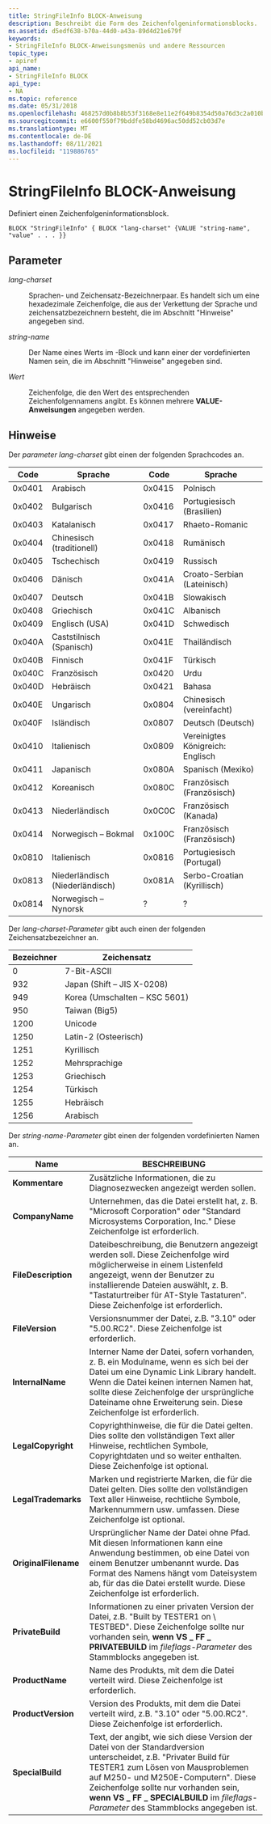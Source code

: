 ```yaml
---
title: StringFileInfo BLOCK-Anweisung
description: Beschreibt die Form des Zeichenfolgeninformationsblocks.
ms.assetid: d5edf638-b70a-44d0-a43a-89d4d21e679f
keywords:
- StringFileInfo BLOCK-Anweisungsmenüs und andere Ressourcen
topic_type:
- apiref
api_name:
- StringFileInfo BLOCK
api_type:
- NA
ms.topic: reference
ms.date: 05/31/2018
ms.openlocfilehash: 468257d0b8b8b53f3168e8e11e2f649b8354d50a76d3c2a010b98d245472aad0
ms.sourcegitcommit: e6600f550f79bddfe58bd4696ac50dd52cb03d7e
ms.translationtype: MT
ms.contentlocale: de-DE
ms.lasthandoff: 08/11/2021
ms.locfileid: "119886765"
---
```

# <a name="stringfileinfo-block-statement"></a>StringFileInfo BLOCK-Anweisung

Definiert einen Zeichenfolgeninformationsblock.

``` syntax
BLOCK "StringFileInfo" { BLOCK "lang-charset" {VALUE "string-name", "value" . . . }}
```

## <a name="parameters"></a>Parameter

<dl> <dt>

<span id="lang-charset"></span><span id="LANG-CHARSET"></span>*lang-charset*
</dt> <dd>

Sprachen- und Zeichensatz-Bezeichnerpaar. Es handelt sich um eine hexadezimale Zeichenfolge, die aus der Verkettung der Sprache und zeichensatzbezeichnern besteht, die im Abschnitt "Hinweise" angegeben sind.

</dd> <dt>

<span id="string-name"></span><span id="STRING-NAME"></span>*string-name*
</dt> <dd>

Der Name eines Werts im -Block und kann einer der vordefinierten Namen sein, die im Abschnitt "Hinweise" angegeben sind.

</dd> <dt>

<span id="value"></span><span id="VALUE"></span>*Wert*
</dt> <dd>

Zeichenfolge, die den Wert des entsprechenden Zeichenfolgennamens angibt. Es können mehrere **VALUE-Anweisungen** angegeben werden.

</dd> </dl>

## <a name="remarks"></a>Hinweise

Der *parameter lang-charset* gibt einen der folgenden Sprachcodes an.



| Code   | Sprache            | Code   | Sprache                  |
|--------|---------------------|--------|---------------------------|
| 0x0401 | Arabisch              | 0x0415 | Polnisch                    |
| 0x0402 | Bulgarisch           | 0x0416 | Portugiesisch (Brasilien)       |
| 0x0403 | Katalanisch             | 0x0417 | Rhaeto-Romanic            |
| 0x0404 | Chinesisch (traditionell) | 0x0418 | Rumänisch                  |
| 0x0405 | Tschechisch               | 0x0419 | Russisch                   |
| 0x0406 | Dänisch              | 0x041A | Croato-Serbian (Lateinisch)    |
| 0x0407 | Deutsch              | 0x041B | Slowakisch                    |
| 0x0408 | Griechisch               | 0x041C | Albanisch                  |
| 0x0409 | Englisch (USA)        | 0x041D | Schwedisch                   |
| 0x040A | Caststilnisch (Spanisch)   | 0x041E | Thailändisch                      |
| 0x040B | Finnisch             | 0x041F | Türkisch                   |
| 0x040C | Französisch              | 0x0420 | Urdu                      |
| 0x040D | Hebräisch              | 0x0421 | Bahasa                    |
| 0x040E | Ungarisch           | 0x0804 | Chinesisch (vereinfacht)        |
| 0x040F | Isländisch           | 0x0807 | Deutsch (Deutsch)              |
| 0x0410 | Italienisch             | 0x0809 | Vereinigtes Königreich: Englisch              |
| 0x0411 | Japanisch            | 0x080A | Spanisch (Mexiko)          |
| 0x0412 | Koreanisch              | 0x080C | Französisch (Französisch)            |
| 0x0413 | Niederländisch               | 0x0C0C | Französisch (Kanada)           |
| 0x0414 | Norwegisch – Bokmal  | 0x100C | Französisch (Französisch)              |
| 0x0810 | Italienisch       | 0x0816 | Portugiesisch (Portugal)     |
| 0x0813 | Niederländisch (Niederländisch)       | 0x081A | Serbo-Croatian (Kyrillisch) |
| 0x0814 | Norwegisch – Nynorsk | ?      | ?                         |



 

Der *lang-charset-Parameter* gibt auch einen der folgenden Zeichensatzbezeichner an.



| Bezeichner | Zeichensatz              |
|------------|----------------------------|
| 0          | 7-Bit-ASCII                |
| 932        | Japan (Shift – JIS X-0208) |
| 949        | Korea (Umschalten – KSC 5601)   |
| 950        | Taiwan (Big5)              |
| 1200       | Unicode                    |
| 1250       | Latin-2 (Osteerisch) |
| 1251       | Kyrillisch                   |
| 1252       | Mehrsprachige               |
| 1253       | Griechisch                      |
| 1254       | Türkisch                    |
| 1255       | Hebräisch                     |
| 1256       | Arabisch                     |



 

Der *string-name-Parameter* gibt einen der folgenden vordefinierten Namen an.



| Name                 | BESCHREIBUNG                                                                                                                                                                                                                                                                                                 |
|----------------------|-------------------------------------------------------------------------------------------------------------------------------------------------------------------------------------------------------------------------------------------------------------------------------------------------------------|
| **Kommentare**         | Zusätzliche Informationen, die zu Diagnosezwecken angezeigt werden sollen.                                                                                                                                                                                                                                    |
| **CompanyName**      | Unternehmen, das die Datei erstellt hat, z. B. "Microsoft Corporation" oder "Standard Microsystems Corporation, Inc." Diese Zeichenfolge ist erforderlich.                                                                                                                                                                   |
| **FileDescription**  | Dateibeschreibung, die Benutzern angezeigt werden soll. Diese Zeichenfolge wird möglicherweise in einem Listenfeld angezeigt, wenn der Benutzer zu installierende Dateien auswählt, z. B. "Tastaturtreiber für AT-Style Tastaturen". Diese Zeichenfolge ist erforderlich.                                                                                            |
| **FileVersion**      | Versionsnummer der Datei, z.B. "3.10" oder "5.00.RC2". Diese Zeichenfolge ist erforderlich.                                                                                                                                                                                                                      |
| **InternalName**     | Interner Name der Datei, sofern vorhanden, z. B. ein Modulname, wenn es sich bei der Datei um eine Dynamic Link Library handelt. Wenn die Datei keinen internen Namen hat, sollte diese Zeichenfolge der ursprüngliche Dateiname ohne Erweiterung sein. Diese Zeichenfolge ist erforderlich.                                                                       |
| **LegalCopyright**   | Copyrighthinweise, die für die Datei gelten. Dies sollte den vollständigen Text aller Hinweise, rechtlichen Symbole, Copyrightdaten und so weiter enthalten. Diese Zeichenfolge ist optional.                                                                                                                                             |
| **LegalTrademarks**  | Marken und registrierte Marken, die für die Datei gelten. Dies sollte den vollständigen Text aller Hinweise, rechtliche Symbole, Markennummern usw. umfassen. Diese Zeichenfolge ist optional.                                                                                                                        |
| **OriginalFilename** | Ursprünglicher Name der Datei ohne Pfad. Mit diesen Informationen kann eine Anwendung bestimmen, ob eine Datei von einem Benutzer umbenannt wurde. Das Format des Namens hängt vom Dateisystem ab, für das die Datei erstellt wurde. Diese Zeichenfolge ist erforderlich.                                                 |
| **PrivateBuild**     | Informationen zu einer privaten Version der Datei, z.B. "Built by TESTER1 on \\ TESTBED". Diese Zeichenfolge sollte nur vorhanden sein, **wenn VS \_ FF \_ PRIVATEBUILD** im *fileflags-Parameter* des Stammblocks angegeben ist.                                                                                   |
| **ProductName**      | Name des Produkts, mit dem die Datei verteilt wird. Diese Zeichenfolge ist erforderlich.                                                                                                                                                                                                                            |
| **ProductVersion**   | Version des Produkts, mit dem die Datei verteilt wird, z.B. "3.10" oder "5.00.RC2". Diese Zeichenfolge ist erforderlich.                                                                                                                                                                                       |
| **SpecialBuild**     | Text, der angibt, wie sich diese Version der Datei von der Standardversion unterscheidet, z.B. "Privater Build für TESTER1 zum Lösen von Mausproblemen auf M250- und M250E-Computern". Diese Zeichenfolge sollte nur vorhanden sein, **wenn VS \_ FF \_ SPECIALBUILD** im *fileflags-Parameter* des Stammblocks angegeben ist. |



 

 

 





